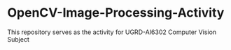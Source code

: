 # OpenCV-Image-Processing-Activity
This repository serves as the activity for UGRD-AI6302 Computer Vision Subject
